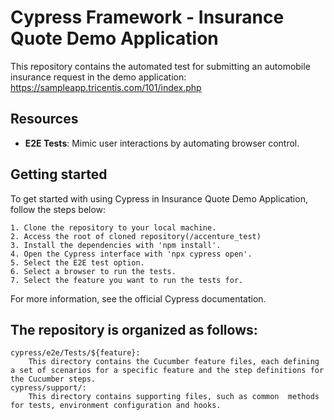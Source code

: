 
# Cypress Framework - Insurance Quote Demo Application

This repository contains the automated test for submitting an automobile insurance request in the demo application: https://sampleapp.tricentis.com/101/index.php

## Resources

- **E2E Tests**: Mimic user interactions by automating browser control.


## Getting started

To get started with using Cypress in Insurance Quote Demo Application, follow the steps below:

    1. Clone the repository to your local machine.
    2. Access the root of cloned repository(/accenture_test)
    3. Install the dependencies with 'npm install'.
    4. Open the Cypress interface with 'npx cypress open'.
    5. Select the E2E test option.
    6. Select a browser to run the tests.
    7. Select the feature you want to run the tests for.

For more information, see the official Cypress documentation.



## The repository is organized as follows:

    cypress/e2e/Tests/${feature}: 
        This directory contains the Cucumber feature files, each defining a set of scenarios for a specific feature and the step definitions for the Cucumber steps.
    cypress/support/: 
        This directory contains supporting files, such as common  methods for tests, environment configuration and hooks.
